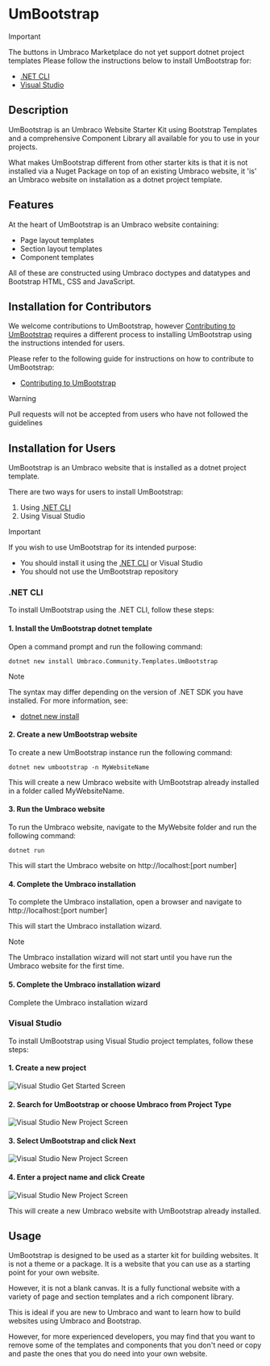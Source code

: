 # UmBootstrap

> [!IMPORTANT] 
> The buttons in Umbraco Marketplace do not yet support dotnet project templates
> Please follow the instructions below to install UmBootstrap for:
> - [.NET CLI](#.Net-CLI)
> - [Visual Studio](#Visual-Studio)

## Description
UmBootstrap is an Umbraco Website Starter Kit using Bootstrap Templates and a comprehensive Component Library all available for you to use in your projects.

What makes UmBootstrap different from other starter kits is that it is not installed via a Nuget Package on top of an existing Umbraco website, it 'is' an Umbraco website on installation as a dotnet project template.

## Features

At the heart of UmBootstrap is an Umbraco website containing:
* Page layout templates
* Section layout templates
* Component templates

All of these are constructed using Umbraco doctypes and datatypes and Bootstrap HTML, CSS and JavaScript.

## Installation for Contributors

We welcome contributions to UmBootstrap, however [Contributing to UmBootstrap](https://github.com/UmTemplates/UmBootstrap/blob/develop/CONTRIBUTING.md) requires a different process to installing UmBootstrap using the instructions intended for users.

Please refer to the following guide for instructions on how to contribute to UmBootstrap:
- [Contributing to UmBootstrap](https://github.com/UmTemplates/UmBootstrap/blob/develop/CONTRIBUTING.md)

> [!WARNING] 
> Pull requests will not be accepted from users who have not followed the guidelines

## Installation for Users

UmBootstrap is an Umbraco website that is installed as a dotnet project template.

There are two ways for users to install UmBootstrap:
1. Using [.NET CLI](https://learn.microsoft.com/en-us/dotnet/core/tools/)
2. Using Visual Studio

> [!IMPORTANT] 
> If you wish to use UmBootstrap for its intended purpose:
> - You should install it using the [.NET CLI](https://learn.microsoft.com/en-us/dotnet/core/tools/) or Visual Studio
> - You should not use the UmBootstrap repository

### .NET CLI

To install UmBootstrap using the .NET CLI, follow these steps:


#### 1. Install the UmBootstrap dotnet template

Open a command prompt and run the following command:

    dotnet new install Umbraco.Community.Templates.UmBootstrap

> [!NOTE]
> The syntax may differ depending on the version of .NET SDK you have installed. 
> For more information, see:
> - [dotnet new install](https://learn.microsoft.com/en-us/dotnet/core/tools/dotnet-new-install)


#### 2. Create a new UmBootstrap website

To create a new UmBootstrap instance run the following command:

    dotnet new umbootstrap -n MyWebsiteName

 This will create a new Umbraco website with UmBootstrap already installed in a folder called MyWebsiteName.


#### 3. Run the Umbraco website

To run the Umbraco website, navigate to the MyWebsite folder and run the following command:

    dotnet run

This will start the Umbraco website on http://localhost:[port number]


#### 4. Complete the Umbraco installation

To complete the Umbraco installation, open a browser and navigate to http://localhost:[port number]

This will start the Umbraco installation wizard.

> [!NOTE]
> The Umbraco installation wizard will not start until you have run the Umbraco website for the first time.


#### 5. Complete the Umbraco installation wizard

Complete the Umbraco installation wizard

 ### Visual Studio

 To install UmBootstrap using Visual Studio project templates, follow these steps:

#### 1. Create a new project

 ![Visual Studio Get Started Screen](https://raw.githubusercontent.com/UmTemplates/UmBootstrap/develop/assets/installation-vs-01.png)

#### 2. Search for UmBootstrap or choose Umbraco from Project Type

![Visual Studio New Project Screen](https://raw.githubusercontent.com/UmTemplates/UmBootstrap/develop/assets/installation-vs-02.png)

#### 3. Select UmBootstrap and click Next

![Visual Studio New Project Screen](https://raw.githubusercontent.com/UmTemplates/UmBootstrap/develop/assets/installation-vs-03.png)

#### 4. Enter a project name and click Create

![Visual Studio New Project Screen](https://raw.githubusercontent.com/UmTemplates/UmBootstrap/develop/assets/installation-vs-04.png)

This will create a new Umbraco website with UmBootstrap already installed.

## Usage

UmBootstrap is designed to be used as a starter kit for building websites. It is not a theme or a package. It is a website that you can use as a starting point for your own website.

However, it is not a blank canvas. It is a fully functional website with a variety of page and section templates and a rich component library.

This is ideal if you are new to Umbraco and want to learn how to build websites using Umbraco and Bootstrap.

However, for more experienced developers, you may find that you want to remove some of the templates and components that you don't need or copy and paste the ones that you do need into your own website.
